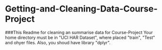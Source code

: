 # Getting-and-Cleaning-Data-Course-Project

###This Readme for cleaning an summarise data for Course-Project
  Your home directory must be in "UCI HAR Dataset", where placed "train",
"Test" and ohyer files.
  Also, you shoud have library "dplyr".

